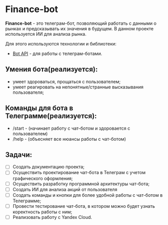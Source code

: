 # Finance-bot
**Finance-bot** - это телеграм-бот, позволяющий работать с данными о рынках и предсказывать их значения в будущем. В данном проекте используется ИИ для анализа рынка.

Для этого используются технологии и библиотеки:
- [Bot API](https://core.telegram.org/bots) - для работы с телеграм-ботами.

## Умения бота(реализуется):
- умеет здороваться, прощаться с пользователем;
- умеет реагировать на непонятные/странные высказывания пользователя;

## Команды для бота в Телеграмме(реализуется):
- /start - (начинает работу с чат-ботом и здоровается с пользователем)
- /help - (объесняет все нюансы работы с чат-ботом)

## Задачи:
- [ ] Создать документацию проекта;
- [ ] Осуществить проектирование чат-бота в Телеграм с учетом графического оформления;
- [ ] Осуществить разработку программной архитектуры чат-бота;
- [ ] Создать ИИ для анализа акций от пользователя
- [ ] Создать команды и кнопки для более удобной работы с чат-ботом в Телеграмме;
- [ ] Провести тестирование чат-бота, в котором можно будет узнать коректность работы с ним;
- [ ] Реализовать работу с Yandex Cloud.
